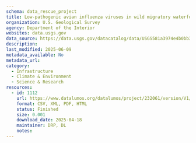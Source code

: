 ```yaml
---
schema: data_rescue_project 
title: Low-pathogenic avian influenza viruses in wild migratory waterfowl in a region of high poultry production, Delmarva, Maryland
organization: U.S. Geological Survey
agency: Department of the Interior
websites: data.usgs.gov
data_source: https://data.usgs.gov/datacatalog/data/USGS581a3974e4b0bb36a4ca2f55
description: 
last_modified: 2025-06-09
metadata_available: No
metadata_url: 
category:
  - Infrastructure 
  - Climate & Environment 
  - Science & Research 
resources:
  - id: 1112
    url: https://www.datalumos.org/datalumos/project/232061/version/V1/view
    format: CSV, XML, PDF, HTML
    status: Finished
    size: 0.001
    download_date: 2025-04-18
    maintainer: DRP, DL
    notes: 
---
```


